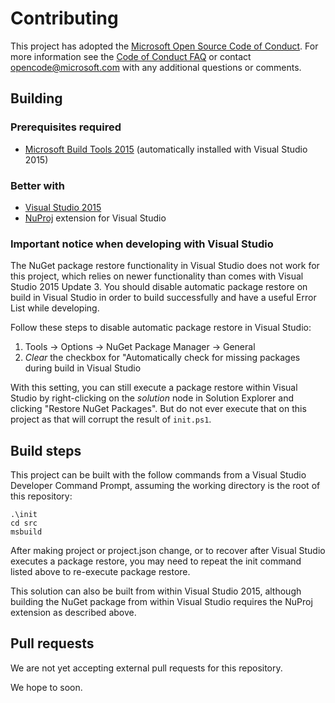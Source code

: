 Contributing
============

This project has adopted the [Microsoft Open Source Code of
Conduct](https://opensource.microsoft.com/codeofconduct/).
For more information see the [Code of Conduct
FAQ](https://opensource.microsoft.com/codeofconduct/faq/) or
contact [opencode@microsoft.com](mailto:opencode@microsoft.com)
with any additional questions or comments.

## Building

### Prerequisites required

* [Microsoft Build Tools 2015](https://www.microsoft.com/en-us/download/details.aspx?id=48159) (automatically installed with Visual Studio 2015)

### Better with

* [Visual Studio 2015](https://www.visualstudio.com/en-us)
* [NuProj](http://nuproj.net) extension for Visual Studio

### Important notice when developing with Visual Studio

The NuGet package restore functionality in Visual Studio does not work for this project, which relies
on newer functionality than comes with Visual Studio 2015 Update 3. You should disable automatic
package restore on build in Visual Studio in order to build successfully and have a useful Error List
while developing.

Follow these steps to disable automatic package restore in Visual Studio:

1. Tools -> Options -> NuGet Package Manager -> General
2. *Clear* the checkbox for "Automatically check for missing packages during build in Visual Studio

With this setting, you can still execute a package restore within Visual Studio by right-clicking
on the _solution_ node in Solution Explorer and clicking "Restore NuGet Packages". But do not ever
execute that on this project as that will corrupt the result of `init.ps1`.

## Build steps

This project can be built with the follow commands from a Visual Studio Developer Command Prompt,
assuming the working directory is the root of this repository:

```
.\init
cd src
msbuild
```

After making project or project.json change, or to recover after Visual Studio executes a package restore,
you may need to repeat the init command listed above to re-execute package restore.

This solution can also be built from within Visual Studio 2015, although building the NuGet package
from within Visual Studio requires the NuProj extension as described above.

## Pull requests

We are not yet accepting external pull requests for this repository.

We hope to soon.
